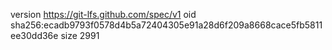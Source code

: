 version https://git-lfs.github.com/spec/v1
oid sha256:ecadb9793f0578d4b5a72404305e91a28d6f209a8668cace5fb5811ee30dd36e
size 2991
